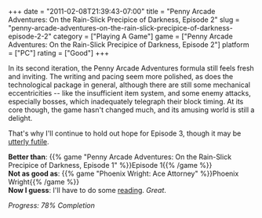 +++
date = "2011-02-08T21:39:43-07:00"
title = "Penny Arcade Adventures: On the Rain-Slick Precipice of Darkness, Episode 2"
slug = "penny-arcade-adventures-on-the-rain-slick-precipice-of-darkness-episode-2-2"
category = ["Playing A Game"]
game = ["Penny Arcade Adventures: On the Rain-Slick Precipice of Darkness, Episode 2"]
platform = ["PC"]
rating = ["Good"]
+++

In its second iteration, the Penny Arcade Adventures formula still feels fresh and inviting.  The writing and pacing seem more polished, as does the technological package in general, although there are still some mechanical eccentricities -- like the insufficient item system, and some enemy attacks, especially bosses, which inadequately telegraph their block timing.  At its core though, the game hasn't changed much, and its amusing world is still a delight.

That's why I'll continue to hold out hope for Episode 3, though it may be <a href="http://www.joystiq.com/tag/Penny-Arcade-Adventures-Episode-3/">utterly futile</a>.

<b>Better than</b>: {{% game "Penny Arcade Adventures: On the Rain-Slick Precipice of Darkness, Episode 1" %}}Episode 1{{% /game %}}  
<b>Not as good as</b>: {{% game "Phoenix Wright: Ace Attorney" %}}Phoenix Wright{{% /game %}}  
<b>Now I guess</b>: I'll have to do some <a href="http://www.penny-arcade.com/rainslick/">reading</a>.  <i>Great</i>.

<i>Progress: 78% Completion</i>